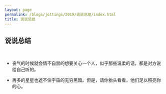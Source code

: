 ```yaml
---
layout: page
permalink: /blogs/jottings/2019/说说总结/index.html
title: 说说总结
---
```


## 说说总结
<br>

- 丧气的时候就会情不自禁的想要关心一个人，似乎那些温柔的话，都是对方说给自己听的。

- 再多的星星也遮不住宇宙的无穷黑暗。但是，请你抬头看看，他们足以照亮你的心。
